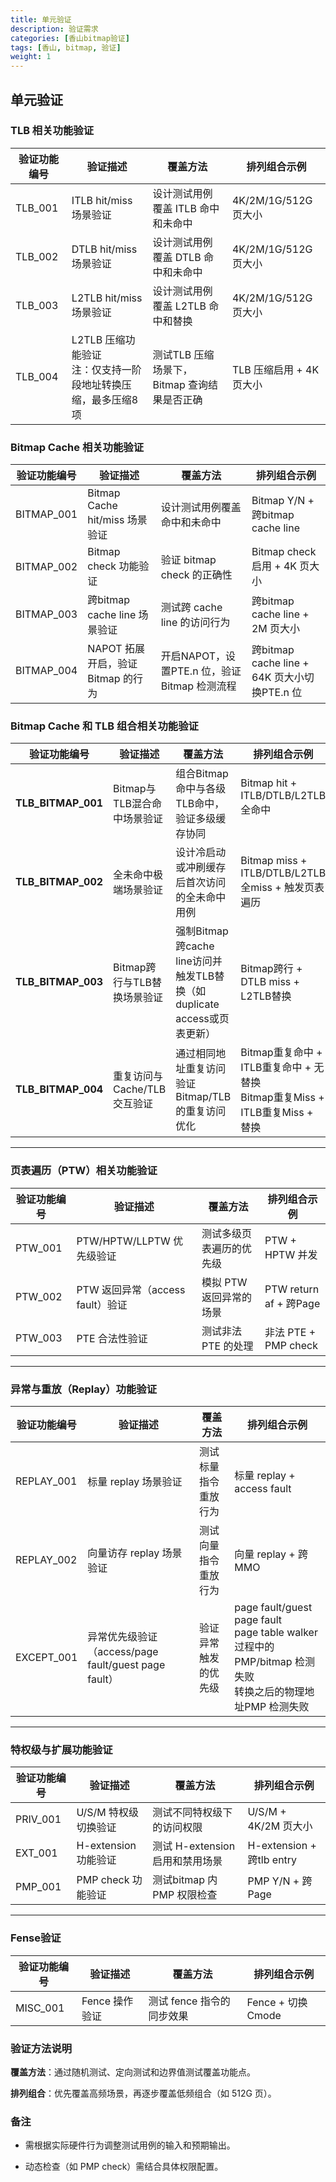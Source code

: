 ```yaml
---
title: 单元验证
description: 验证需求
categories: [香山bitmap验证]
tags: [香山, bitmap, 验证]
weight: 1
---
```


## 单元验证

### TLB 相关功能验证

| 验证功能编号 | 验证描述                                                         | 覆盖方法                                    | 排列组合示例                  |
| ------------ | ---------------------------------------------------------------- | ------------------------------------------- | ----------------------------- |
| TLB_001      | ITLB hit/miss 场景验证                                           | 设计测试用例覆盖 ITLB 命中和未命中          | 4K/2M/1G/512G 页大小          |
| TLB_002      | DTLB hit/miss 场景验证                                           | 设计测试用例覆盖 DTLB 命中和未命中          | 4K/2M/1G/512G 页大小          |
| TLB_003      | L2TLB hit/miss 场景验证                                          | 设计测试用例覆盖 L2TLB 命中和替换           | 4K/2M/1G/512G 页大小          |
| TLB_004      | L2TLB 压缩功能验证<br/>注：仅支持一阶段地址转换压缩，最多压缩8项 | 测试TLB 压缩场景下，Bitmap 查询结果是否正确 | TLB 压缩启用 + 4K 页大小<br/> |

### Bitmap Cache 相关功能验证

| 验证功能编号 | 验证描述                          | 覆盖方法                                     | 排列组合示例                                 |
| ------------ | --------------------------------- | -------------------------------------------- | -------------------------------------------- |
| BITMAP_001   | Bitmap Cache hit/miss 场景验证    | 设计测试用例覆盖命中和未命中                 | Bitmap Y/N + 跨bitmap cache line             |
| BITMAP_002   | Bitmap check 功能验证             | 验证 bitmap check 的正确性                   | Bitmap check 启用 + 4K 页大小                |
| BITMAP_003   | 跨bitmap cache line 场景验证      | 测试跨 cache line 的访问行为                 | 跨bitmap cache line + 2M 页大小              |
| BITMAP_004   | NAPOT 拓展开启，验证Bitmap 的行为 | 开启NAPOT，设置PTE.n 位，验证Bitmap 检测流程 | 跨bitmap cache line + 64K 页大小切换PTE.n 位 |

### Bitmap Cache 和 TLB 组合相关功能验证

| 验证功能编号       | 验证描述                    | 覆盖方法                                                                | 排列组合示例                                                                    |
| ------------------ | --------------------------- | ----------------------------------------------------------------------- | ------------------------------------------------------------------------------- |
| **TLB_BITMAP_001** | Bitmap与TLB混合命中场景验证 | 组合Bitmap命中与各级TLB命中，验证多级缓存协同                           | Bitmap hit + ITLB/DTLB/L2TLB全命中<br/><br/>                                    |
| **TLB_BITMAP_002** | 全未命中极端场景验证        | 设计冷启动或冲刷缓存后首次访问的全未命中用例                            | Bitmap miss + ITLB/DTLB/L2TLB全miss + 触发页表遍历                              |
| **TLB_BITMAP_003** | Bitmap跨行与TLB替换场景验证 | 强制Bitmap跨cache line访问并触发TLB替换（如duplicate access或页表更新） | Bitmap跨行 + DTLB miss + L2TLB替换                                              |
| **TLB_BITMAP_004** | 重复访问与Cache/TLB交互验证 | 通过相同地址重复访问验证Bitmap/TLB的重复访问优化                        | Bitmap重复命中 + ITLB重复命中 + 无替换<br/>Bitmap重复Miss + ITLB重复Miss + 替换 |

---

### 页表遍历（PTW）相关功能验证

| 验证功能编号 | 验证描述                         | 覆盖方法                 | 排列组合示例           |
| ------------ | -------------------------------- | ------------------------ | ---------------------- |
| PTW_001      | PTW/HPTW/LLPTW 优先级验证        | 测试多级页表遍历的优先级 | PTW + HPTW 并发        |
| PTW_002      | PTW 返回异常（access fault）验证 | 模拟 PTW 返回异常的场景  | PTW return af + 跨Page |
| PTW_003      | PTE 合法性验证                   | 测试非法 PTE 的处理      | 非法 PTE + PMP check   |

---

### 异常与重放（Replay）功能验证

| 验证功能编号 | 验证描述                                             | 覆盖方法             | 排列组合示例                                                                                                     |
| ------------ | ---------------------------------------------------- | -------------------- | ---------------------------------------------------------------------------------------------------------------- |
| REPLAY_001   | 标量 replay 场景验证                                 | 测试标量指令重放行为 | 标量 replay + access fault                                                                                       |
| REPLAY_002   | 向量访存 replay 场景验证                             | 测试向量指令重放行为 | 向量 replay + 跨MMO                                                                                              |
| EXCEPT_001   | 异常优先级验证（access/page fault/guest page fault） | 验证异常触发的优先级 | page fault/guest page fault<br/>page table walker 过程中的PMP/bitmap 检测失败<br/>转换之后的物理地址PMP 检测失败 |

---

### 特权级与扩展功能验证

| 验证功能编号 | 验证描述             | 覆盖方法                        | 排列组合示例              |
| ------------ | -------------------- | ------------------------------- | ------------------------- |
| PRIV_001     | U/S/M 特权级切换验证 | 测试不同特权级下的访问权限      | U/S/M + 4K/2M 页大小      |
| EXT_001      | H-extension 功能验证 | 测试 H-extension 启用和禁用场景 | H-extension + 跨tlb entry |
| PMP_001      | PMP check 功能验证   | 测试bitmap 内PMP 权限检查       | PMP Y/N + 跨Page          |

---

### Fense验证

| 验证功能编号 | 验证描述       | 覆盖方法                  | 排列组合示例      |
| ------------ | -------------- | ------------------------- | ----------------- |
| MISC_001     | Fence 操作验证 | 测试 fence 指令的同步效果 | Fence + 切换Cmode |

### 验证方法说明

**覆盖方法**：通过随机测试、定向测试和边界值测试覆盖功能点。

**排列组合**：优先覆盖高频场景，再逐步覆盖低频组合（如 512G 页）。

### 备注

- 需根据实际硬件行为调整测试用例的输入和预期输出。

- 动态检查（如 PMP check）需结合具体权限配置。
